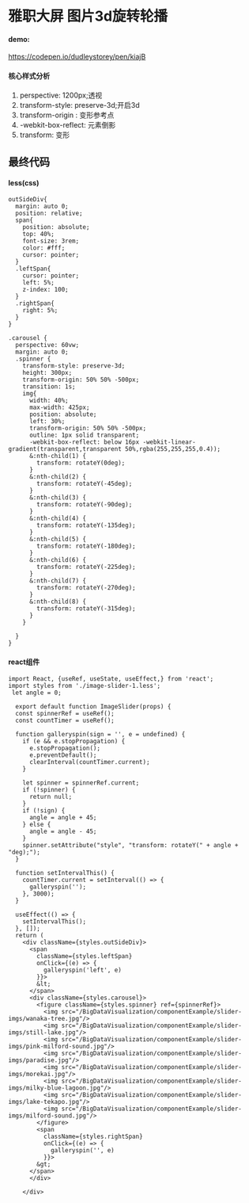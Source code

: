 # 雅职大屏 图片3d旋转轮播
#### demo:
<https://codepen.io/dudleystorey/pen/kiajB>

#### 核心样式分析
1.  perspective: 1200px;透视
2.  transform-style:  preserve-3d;开启3d
3.  transform-origin : 变形参考点
4.  \-webkit-box-reflect: 元素倒影
5.  transform: 变形

## 最终代码

#### less(css)

```
outSideDiv{
  margin: auto 0;
  position: relative;
  span{
    position: absolute;
    top: 40%;
    font-size: 3rem;
    color: #fff;
    cursor: pointer;
  }
  .leftSpan{
    cursor: pointer;
    left: 5%;
    z-index: 100;
  }
  .rightSpan{
    right: 5%;
  }
}

.carousel {
  perspective: 60vw;
  margin: auto 0;
  .spinner {
    transform-style: preserve-3d;
    height: 300px;
    transform-origin: 50% 50% -500px;
    transition: 1s;
    img{
      width: 40%;
      max-width: 425px;
      position: absolute;
      left: 30%;
      transform-origin: 50% 50% -500px;
      outline: 1px solid transparent;
      -webkit-box-reflect: below 16px -webkit-linear-gradient(transparent,transparent 50%,rgba(255,255,255,0.4));
      &:nth-child(1) {
        transform: rotateY(0deg);
      }
      &:nth-child(2) {
        transform: rotateY(-45deg);
      }
      &:nth-child(3) {
        transform: rotateY(-90deg);
      }
      &:nth-child(4) {
        transform: rotateY(-135deg);
      }
      &:nth-child(5) {
        transform: rotateY(-180deg);
      }
      &:nth-child(6) {
        transform: rotateY(-225deg);
      }
      &:nth-child(7) {
        transform: rotateY(-270deg);
      }
      &:nth-child(8) {
        transform: rotateY(-315deg);
      }
    }

  }
}

```

#### react组件

    import React, {useRef, useState, useEffect,} from 'react';
    import styles from './image-slider-1.less';
     let angle = 0;

      export default function ImageSlider(props) {
      const spinnerRef = useRef();
      const countTimer = useRef();

      function galleryspin(sign = '', e = undefined) {
        if (e && e.stopPropagation) {
          e.stopPropagation();
          e.preventDefault();
          clearInterval(countTimer.current);
        }

        let spinner = spinnerRef.current;
        if (!spinner) {
          return null;
        }
        if (!sign) {
          angle = angle + 45;
        } else {
          angle = angle - 45;
        }
        spinner.setAttribute("style", "transform: rotateY(" + angle + "deg);");
      }

      function setIntervalThis() {
        countTimer.current = setInterval(() => {
          galleryspin('');
        }, 3000);
      }

      useEffect(() => {
        setIntervalThis();
      }, []);
      return (
        <div className={styles.outSideDiv}>
          <span
            className={styles.leftSpan}
            onClick={(e) => {
              galleryspin('left', e)
            }}>
            &lt;
          </span>
          <div className={styles.carousel}>
            <figure className={styles.spinner} ref={spinnerRef}>
              <img src="/BigDataVisualization/componentExample/slider-imgs/wanaka-tree.jpg"/>
              <img src="/BigDataVisualization/componentExample/slider-imgs/still-lake.jpg"/>
              <img src="/BigDataVisualization/componentExample/slider-imgs/pink-milford-sound.jpg"/>
              <img src="/BigDataVisualization/componentExample/slider-imgs/paradise.jpg"/>
              <img src="/BigDataVisualization/componentExample/slider-imgs/morekai.jpg"/>
              <img src="/BigDataVisualization/componentExample/slider-imgs/milky-blue-lagoon.jpg"/>
              <img src="/BigDataVisualization/componentExample/slider-imgs/lake-tekapo.jpg"/>
              <img src="/BigDataVisualization/componentExample/slider-imgs/milford-sound.jpg"/>
            </figure>
            <span
              className={styles.rightSpan}
              onClick={(e) => {
                galleryspin('', e)
              }}>
            &gt;
          </span>
          </div>

        </div>

